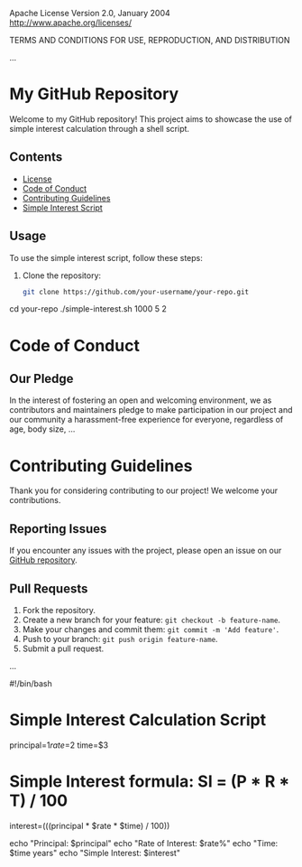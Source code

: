 Apache License
Version 2.0, January 2004
http://www.apache.org/licenses/

TERMS AND CONDITIONS FOR USE, REPRODUCTION, AND DISTRIBUTION

...
# My GitHub Repository

Welcome to my GitHub repository! This project aims to showcase the use of simple interest calculation through a shell script.

## Contents
- [License](LICENSE)
- [Code of Conduct](CODE_OF_CONDUCT)
- [Contributing Guidelines](CONTRIBUTING.md)
- [Simple Interest Script](simple-interest.sh)

## Usage
To use the simple interest script, follow these steps:

1. Clone the repository:
   ```bash
   git clone https://github.com/your-username/your-repo.git
cd your-repo
./simple-interest.sh 1000 5 2
# Code of Conduct

## Our Pledge

In the interest of fostering an open and welcoming environment, we as contributors and maintainers pledge to make participation in our project and our community a harassment-free experience for everyone, regardless of age, body size, ...

# Contributing Guidelines

Thank you for considering contributing to our project! We welcome your contributions.

## Reporting Issues

If you encounter any issues with the project, please open an issue on our [GitHub repository](https://github.com/your-username/your-repo/issues).

## Pull Requests

1. Fork the repository.
2. Create a new branch for your feature: `git checkout -b feature-name`.
3. Make your changes and commit them: `git commit -m 'Add feature'`.
4. Push to your branch: `git push origin feature-name`.
5. Submit a pull request.

...

#!/bin/bash

# Simple Interest Calculation Script

principal=$1
rate=$2
time=$3

# Simple Interest formula: SI = (P * R * T) / 100
interest=$((($principal * $rate * $time) / 100))

echo "Principal: $principal"
echo "Rate of Interest: $rate%"
echo "Time: $time years"
echo "Simple Interest: $interest"
